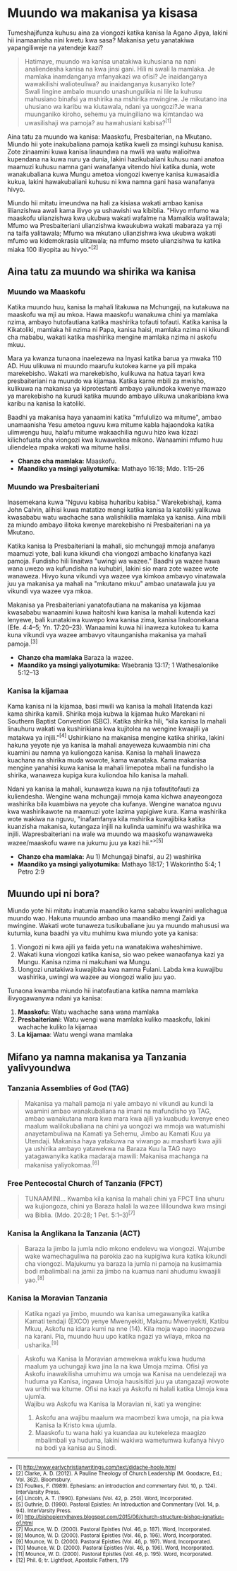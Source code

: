 # Muundo wa makanisa ya kisasa

Tumeshajifunza kuhusu aina za viongozi katika kanisa la Agano Jipya, lakini hii inamaanisha nini kwetu kwa sasa? Makanisa yetu yanatakiwa yapangiliweje na yatendeje kazi?

> Hatimaye, muundo wa kanisa unatakiwa kuhusiana na nani analiendesha kanisa na kwa jinsi gani. Hili ni swali la mamlaka. Je mamlaka inamdanganya mfanyakazi wa ofisi? Je inaidanganya wawakilishi walioteuliwa? au inaidanganya kusanyiko lote?  
> Swali lingine ambalo muundo unashungulikia ni lile la kuhusu mahusiano binafsi ya mshirika na mshirika mwingine. Je mikutano ina uhusiano wa karibu wa kiutawala, ndani ya uongozi?Je wana muunganiko kiroho, sehemu ya muingiliano wa kimtandao wa uwasilishaji wa pamoja? au hawahusiani kabisa?<sup>[1]</sup>

Aina tatu za muundo wa kanisa: Maaskofu, Presbaiterian, na Mkutano. Miundo hii yote inakubaliana pamoja katika kweli za msingi kuhusu kanisa. Zote zinaamini kuwa kanisa linaundwa na mwili wa watu walioitwa kupendana na kuwa nuru ya dunia, lakini hazikubaliani kuhusu nani anatoa maamuzi kuhusu namna gani wanafanya vitendo hivi katika dunia, wote wanakubaliana kuwa Mungu ametoa viongozi kwenye kanisa kuwasaidia kukua, lakini hawakubaliani kuhusu ni kwa namna gani hasa wanafanya hivyo.

Miundo hii mitatu imeundwa na hali za kisiasa wakati ambao kanisa lilianzishwa awali kama ilivyo ya ushawishi wa kibiblia. "Hivyo mfumo wa maaskofu ulianzishwa kwa ukubwa wakati wafalme na Mamalkia walitawala; Mfumo wa Presbaiteriani ulianzishwa kwaukubwa wakati mabaraza ya mji na taifa yalitawala; Mfumo wa mkutano ulianzishwa kwa ukubwa wakati mfumo wa kidemokrasia ulitawala; na mfumo mseto ulianzishwa tu katika miaka 100 iliyopita au hivyo."<sup>[2]</sup>

## Aina tatu za muundo wa shirika wa kanisa

### Muundo wa Maaskofu

Katika muundo huu, kanisa la mahali litakuwa na Mchungaji, na kutakuwa na maaskofu wa mji au mkoa. Hawa maaskofu wanakuwa chini ya mamlaka nzima, ambayo hutofautiana katika mashirika tofauti tofauti. Katika kanisa la Kikatoliki, mamlaka hii nzima ni Papa, kanisa haisi, mamlaka nzima ni kikundi cha mababu, wakati katika mashirika mengine mamlaka nzima ni askofu mkuu.

Mara ya kwanza tunaona inaelezewa na Inyasi katika barua ya mwaka 110 AD. Huu ulikuwa ni muundo maarufu kutokea karne ya pili mpaka marekebisho. Wakati wa marekebisho, kulikuwa na hatua tayari kwa presbaiteriani na muundo wa kijamaa. Katika karne mbili za mwisho, kulikuwa na makanisa ya kiprotestanti ambayo yaliundoka kwenye mawazo ya marekebisho na kurudi katika muundo ambayo ulikuwa unakaribiana kwa karibu na kanisa la katoliki.

Baadhi ya makanisa haya yanaamini katika "mfululizo wa mitume", ambao unamaanisha Yesu ametoa nguvu kwa mitume kabla hajaondoka katika ulimwengu huu, halafu mitume wakaachilia nguvu hizo kwa kizazi kilichofuata cha viongozi kwa kuwawekea mikono. Wanaamini mfumo huu uliendelea mpaka wakati wa mitume halisi.

- **Chanzo cha mamlaka:** Maaskofu.
- **Maandiko ya msingi yaliyotumika:** Mathayo 16:18; Mdo. 1:15–26

### Muundo wa Presbaiteriani

Inasemekana kuwa "Nguvu kabisa huharibu kabisa." Warekebishaji, kama John Calvin, alihisi kuwa matatizo mengi katika kanisa la katoliki yalikuwa kwasababu watu wachache sana walishikilia mamlaka ya kanisa. Aina mbili za miundo ambayo ilitoka kwenye marekebisho ni Presbaiteriani na ya Mkutano.

Katika kanisa la Presbaiteriani la mahali, sio mchungaji mmoja anafanya maamuzi yote, bali kuna kikundi cha viongozi ambacho kinafanya kazi pamoja. Fundisho hili linaitwa "uwingi wa wazee." Baadhi ya wazee hawa wana uwezo wa kufundisha na kuhubiri, lakini sio mara zote wazee wote wanaweza. Hivyo kuna vikundi vya wazee vya kimkoa ambavyo vinatawala juu ya makanisa ya mahali na "mkutano mkuu" ambao unatawala juu ya vikundi vya wazee vya mkoa.

Makanisa ya Presbaiteriani yanatofautiana na makanisa ya kijamaa kwasababu wanaamini kuwa haitoshi kwa kanisa la mahali kutenda kazi lenyewe, bali kunatakiwa kuwepo kwa kanisa zima, kanisa linaloonekana (Efe. 4:4–5; Yn. 17:20–23). Wanaamini kuwa hii inaweza kutokea tu kama kuna vikundi vya wazee ambavyo vitaunganisha makanisa ya mahali pamoja.<sup>[3]</sup>

- **Chanzo cha mamlaka** Baraza la wazee.
- **Maandiko ya msingi yaliyotumika:** Waebrania 13:17; 1 Wathesalonike 5:12–13

### Kanisa la kijamaa

Kama kanisa ni la kijamaa, basi mwili wa kanisa la mahali litatenda kazi kama shirika kamili. Shirika moja kubwa la kijamaa huko Marekani ni Southern Baptist Convention (SBC). Katika shirika hili, "kila kanisa la mahali linauhuru wakati wa kushirikiana kwa kujitolea na wengine kwaajili ya matakwa ya injili."<sup>[4]</sup> Ushirikiano na makanisa mengine katika shirika, lakini hakuna yeyote nje ya kanisa la mahali anayeweza kuwaambia nini cha kuamini au namna ya kuliongoza kanisa. Kanisa la mahali linaweza kuachana na shirika muda wowote, kama wanataka. Kama makanisa mengine yanahisi kuwa kanisa la mahali limepotea mbali na fundisho la shirika, wanaweza kupiga kura kuliondoa hilo kanisa la mahali.

Ndani ya kanisa la mahali, kunaweza kuwa na njia tofautitofauti za kuliendesha. Wengine wana mchungaji mmoja kama kichwa anayeongoza washirika bila kuambiwa na yeyote cha kufanya. Wengine wanatoa nguvu kwa washirikawote na maamuzi yote lazima yapigiwe kura. Kama washirika wote wakiwa na nguvu, "inafamfanya kila mshirika kuwajibika katika kuanzisha makanisa, kutangaza injili na kulinda uaminifu wa washirika wa injili. Wapresbaiteriani na wale wa muundo wa maaskofu wanawaweka wazee/maaskofu wawe na jukumu juu ya kazi hii."<sup>>[5]</sup>

- **Chanzo cha mamlaka:** Au 1) Mchungaji binafsi, au 2) washirika
- **Maandiko ya msingi yaliyotumika:** Mathayo 18:17; 1 Wakorintho 5:4; 1 Petro 2:9

## Muundo upi ni bora?

Miundo yote hii mitatu inatumia maandiko kama sababu kwanini walichagua muundo wao. Hakuna muundo ambao una maandiko mengi Zaidi ya mwingine. Wakati wote tunaweza tusikubaliane juu ya muundo mahususi wa kutumia, kuna baadhi ya vitu muhimu kwa miundo yote ya kanisa:

1. Viongozi ni kwa ajili ya faida yetu na wanatakiwa waheshimiwe.
2. Wakati kuna viongozi katika kanisa, sio wao pekee wanaofanya kazi ya Mungu. Kanisa nzima ni makuhani wa Mungu.
3. Uongozi unatakiwa kuwajibika kwa namna Fulani. Labda kwa kuwajibu washirika, uwingi wa wazee au viongozi walio juu yao.

Tunaona kwamba miundo hii inatofautiana katika namna mamlaka ilivyogawanywa ndani ya kanisa:

1. **Maaskofu:** Watu wachache sana wana mamlaka
2. **Presbaiteriani:** Watu wengi wana mamlaka kuliko maaskofu, lakini wachache kuliko la kijamaa
3. **La kijamaa**: Watu wengi wana mamlaka

## Mifano ya namna makanisa ya Tanzania yalivyoundwa

### Tanzania Assemblies of God (TAG)

> Makanisa ya mahali pamoja ni yale ambayo ni vikundi au kundi la waamini ambao wanakubaliana na imani na mafundisho ya TAG, ambao wanakutana mara kwa mara kwa ajili ya kuabudu kwenye eneo maalum walilokubaliana na chini ya uongozi wa mmoja wa watumishi anayetambuliwa na Kamati ya Sehemu, Jimbo au Kamati Kuu ya Utendaji. Makanisa haya yatakuwa na viwango au masharti kwa ajili ya ushirika ambayo yatawekwa na Baraza Kuu la TAG nayo yatagawanyika katika madaraja mawili: Makanisa machanga na makanisa yaliyokomaa.<sup>[6]</sup>

### Free Pentecostal Church of Tanzania (FPCT)

> TUNAAMINI... Kwamba kila kanisa la mahali chini ya FPCT lina uhuru wa kujiongoza, chini ya Baraza halali la wazee lililoundwa kwa msingi wa Biblia. (Mdo. 20:28; 1 Pet. 5:1–3)<sup>[7]</sup>

### Kanisa la Anglikana la Tanzania (ACT)

> Baraza la jimbo la jumla ndio mkono endelevu wa viongozi. Wajumbe wake wamechaguliwa na parokia zao na kupigiwa kura katika kikundi cha viongozi. Majukumu ya baraza la jumla ni pamoja na kusimamia bodi mbalimbali na jamii za jimbo na kuamua nani ahudumu kwaajili yao.<sup>[8]</sup>

### Kanisa la Moravian Tanzania

> Katika ngazi ya jimbo, muundo wa kanisa umegawanyika katika Kamati tendaji (EXCO) yenye Mwenyekiti, Makamu Mwenyekiti, Katibu Mkuu, Askofu na idara kumi na nne (14). Kila moja wapo inaongozwa na karani. Pia, muundo huu upo katika ngazi ya wilaya, mkoa na usharika.<sup>[9]</sup>

> Askofu wa Kanisa la Moravian amewekwa wakfu kwa huduma maalum ya uchungaji kwa jina la na kwa Umoja mzima. Ofisi ya Askofu inawakilisha umuhimu wa umoja wa Kanisa na uendelezaji wa huduma ya Kanisa, ingawa Umoja hausisitizi juu ya utangazaji wowote wa urithi wa kitume. Ofisi na kazi ya Askofu ni halali katika Umoja kwa ujumla.  
> Wajibu wa Askofu wa Kanisa la Moravian ni, kati ya wengine:
>
> 1. Askofu ana wajibu maalum wa maombezi kwa umoja, na pia kwa Kanisa la Kristo kwa ujumla.
> 2. Maaskofu tu wana haki ya kuandaa au kutekeleza maagizo mbalimbali ya huduma, lakini wakiwa wametumwa kufanya hivyo na bodi ya kanisa au Sinodi.

---

<small>

- [1] http://www.earlychristianwritings.com/text/didache-hoole.html
- [2] Clarke, A. D. (2012). A Pauline Theology of Church Leadership (M. Goodacre, Ed.; Vol. 362). Bloomsbury.
- [3] Foulkes, F. (1989). Ephesians: an introduction and commentary (Vol. 10, p. 124). InterVarsity Press.
- [4] Lincoln, A. T. (1990). Ephesians (Vol. 42, p. 250). Word, Incorporated.
- [5] Guthrie, D. (1990). Pastoral Epistles: An Introduction and Commentary (Vol. 14, p. 94). InterVarsity Press.
- [6] http://bishopjerrylhayes.blogspot.com/2015/06/church-structure-bishop-ignatius-of.html
- [7] Mounce, W. D. (2000). Pastoral Epistles (Vol. 46, p. 187). Word, Incorporated.
- [8] Mounce, W. D. (2000). Pastoral Epistles (Vol. 46, p. 196). Word, Incorporated.
- [9] Mounce, W. D. (2000). Pastoral Epistles (Vol. 46, p. 197). Word, Incorporated.
- [10] Mounce, W. D. (2000). Pastoral Epistles (Vol. 46, p. 196). Word, Incorporated.
- [11] Mounce, W. D. (2000). Pastoral Epistles (Vol. 46, p. 195). Word, Incorporated.
- [12] Phil. 6; tr. Lightfoot, Apostolic Fathers, 179

</small>
